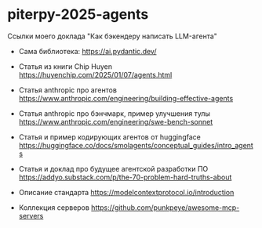 # piterpy-2025-agents
Ссылки моего доклада "Как бэкендеру написать LLM-агента"

- Сама библиотека: https://ai.pydantic.dev/
- Статья из книги Chip Huyen https://huyenchip.com/2025/01/07/agents.html
- Статья anthropic про агентов https://www.anthropic.com/engineering/building-effective-agents
- Статья anthropic про бэнчмарк, пример улучшения тулы https://www.anthropic.com/engineering/swe-bench-sonnet
- Статья и пример кодирующих агентов от huggingface https://huggingface.co/docs/smolagents/conceptual_guides/intro_agents
- Статья и доклад про будущее агентской разработки ПО https://addyo.substack.com/p/the-70-problem-hard-truths-about


- Описание стандарта https://modelcontextprotocol.io/introduction
- Коллекция серверов https://github.com/punkpeye/awesome-mcp-servers
